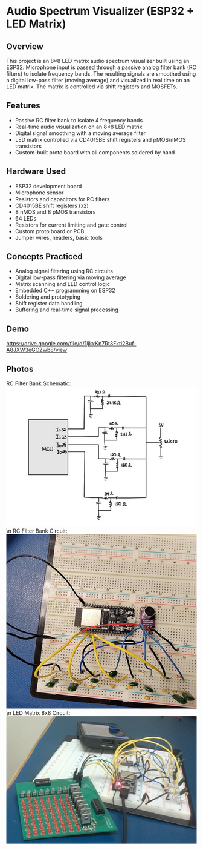 # Audio Spectrum Visualizer (ESP32 + LED Matrix)

## Overview
This project is an 8×8 LED matrix audio spectrum visualizer built using an ESP32. Microphone input is passed through a passive analog filter bank (RC filters) to isolate frequency bands. The resulting signals are smoothed using a digital low-pass filter (moving average) and visualized in real time on an LED matrix. The matrix is controlled via shift registers and MOSFETs.

## Features
- Passive RC filter bank to isolate 4 frequency bands
- Real-time audio visualization on an 8×8 LED matrix
- Digital signal smoothing with a moving average filter
- LED matrix controlled via CD4015BE shift registers and pMOS/nMOS transistors
- Custom-built proto board with all components soldered by hand

## Hardware Used
- ESP32 development board  
- Microphone sensor  
- Resistors and capacitors for RC filters  
- CD4015BE shift registers (x2)  
- 8 nMOS and 8 pMOS transistors  
- 64 LEDs  
- Resistors for current limiting and gate control  
- Custom proto board or PCB  
- Jumper wires, headers, basic tools

## Concepts Practiced
- Analog signal filtering using RC circuits  
- Digital low-pass filtering via moving average  
- Matrix scanning and LED control logic  
- Embedded C++ programming on ESP32  
- Soldering and prototyping  
- Shift register data handling  
- Buffering and real-time signal processing

## Demo
https://drive.google.com/file/d/1ljkxKp7Rt3Fkti2Buf-A8JXW3eGOZwb8/view

## Photos
RC Filter Bank Schematic:
![RC Filter Bank Schematic](RCFilterBank_Schematic.PNG) \n
RC Filter Bank Circuit:
![RC Filter Bank Circuit](RCFilterBank_Circuit.PNG) \n
LED Matrix 8x8 Circuit:
![LED Matrix 8x8 Circuit](LEDMatrix8x8_Circuit.PNG)
